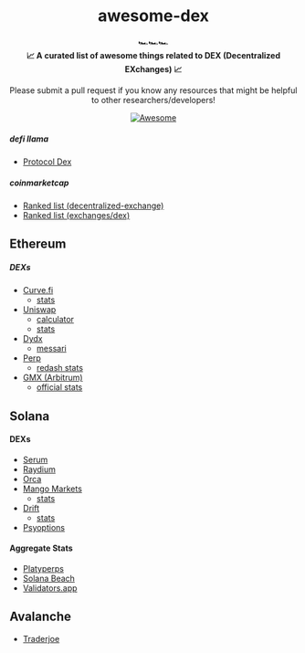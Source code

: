 <h1 align="center">awesome-dex</h1>

<div align="center">
  🏎️🏎️🏎️
</div>

<div align="center">
  <strong>📈 A curated list of awesome things related to DEX (Decentralized EXchanges) 📈
</strong>
  
  Please submit a pull request if you know any resources that might be helpful to other researchers/developers!
</div>

<div align="center">
  
  [![Awesome](https://awesome.re/badge.svg)](https://awesome.re)
</div> 


##### defi llama
- [Protocol Dex](https://defillama.com/protocols/dexes)

##### coinmarketcap
- [Ranked list (decentralized-exchange)](https://coinmarketcap.com/view/decentralized-exchange/)
- [Ranked list (exchanges/dex)](https://coinmarketcap.com/rankings/exchanges/dex/)


## Ethereum
##### DEXs
- [Curve.fi](https://curve.fi/)
  - [stats](https://curve.fi/combinedstats)
- [Uniswap](https://app.uniswap.org/#/)
  - [calculator](https://uniswapv3.flipsidecrypto.com/)
  - [stats](https://info.uniswap.org/#/)
- [Dydx](https://trade.dydx.exchange/trade)
  - [messari](https://messari.io/asset/dydx/metrics/all)
- [Perp](https://perp.exchange/)
  - [redash stats](https://app.redash.io/perp/public/dashboards/rpCOTkyNbXOUsanfyi4HvcT5wgougGGhCMPa7GKS?p_WITHIN_DAYS=365&refresh=60)
- [GMX (Arbitrum)](https://gmx.io/trade)
  - [official stats](https://stats.gmx.io)


## Solana

#### DEXs
- [Serum](https://portal.projectserum.com/)
- [Raydium](https://raydium.io/)
- [Orca](https://www.orca.so/)
- [Mango Markets](https://mango.markets)
  - [stats](https://trade.mango.markets/stats)
- [Drift](https://alpha.drift.trade)
  - [stats](https://alpha.drift.trade/stats)
- [Psyoptions](https://trade.psyoptions.io/#/markets)


#### Aggregate Stats
- [Platyperps](https://platyperps.herokuapp.com)
- [Solana Beach](https://solanabeach.io/)
- [Validators.app](https://www.validators.app/)

## Avalanche
- [Traderjoe](https://traderjoexyz.com/#/home)
